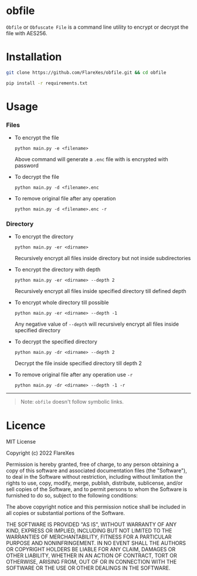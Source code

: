 # obfile
`Obfile` or `Obfuscate File` is a command line utility to encrypt or decrypt the file with AES256.

# Installation
```bash
git clone https://github.com/FlareXes/obfile.git && cd obfile

pip install -r requirements.txt
```

# Usage
### Files
- To encrypt the file
    ```
    python main.py -e <filename>
    ```
    Above command will generate a `.enc` file with is encrypted with password


- To decrypt the file
    ```
    python main.py -d <filename>.enc
    ```

- To remove original file after any operation
    ```
    python main.py -d <filename>.enc -r
    ```
### Directory
- To encrypt the directory
    ```
    python main.py -er <dirname>
    ```
    Recursively encrypt all files inside directory but not inside subdirectories


- To encrypt the directory with depth
    ```
    python main.py -er <dirname> --depth 2
    ```
    Recursively encrypt all files inside specified directory till defined depth


- To encrypt whole directory till possible
    ```
    python main.py -er <dirname> --depth -1
    ```
    Any negative value of `--depth` will recursively encrypt all files inside specified directory


- To decrypt the specified directory
    ```
    python main.py -dr <dirname> --depth 2
    ```
  Decrypt the file inside specified directory till depth 2


- To remove original file after any operation use `-r`
    ```
    python main.py -dr <dirname> --depth -1 -r
    ```

---

> Note: `obfile` doesn't follow symbolic links.
# Licence 

MIT License

Copyright (c) 2022 FlareXes

Permission is hereby granted, free of charge, to any person obtaining a copy
of this software and associated documentation files (the "Software"), to deal
in the Software without restriction, including without limitation the rights
to use, copy, modify, merge, publish, distribute, sublicense, and/or sell
copies of the Software, and to permit persons to whom the Software is
furnished to do so, subject to the following conditions:

The above copyright notice and this permission notice shall be included in all
copies or substantial portions of the Software.

THE SOFTWARE IS PROVIDED "AS IS", WITHOUT WARRANTY OF ANY KIND, EXPRESS OR
IMPLIED, INCLUDING BUT NOT LIMITED TO THE WARRANTIES OF MERCHANTABILITY,
FITNESS FOR A PARTICULAR PURPOSE AND NONINFRINGEMENT. IN NO EVENT SHALL THE
AUTHORS OR COPYRIGHT HOLDERS BE LIABLE FOR ANY CLAIM, DAMAGES OR OTHER
LIABILITY, WHETHER IN AN ACTION OF CONTRACT, TORT OR OTHERWISE, ARISING FROM,
OUT OF OR IN CONNECTION WITH THE SOFTWARE OR THE USE OR OTHER DEALINGS IN THE
SOFTWARE.

